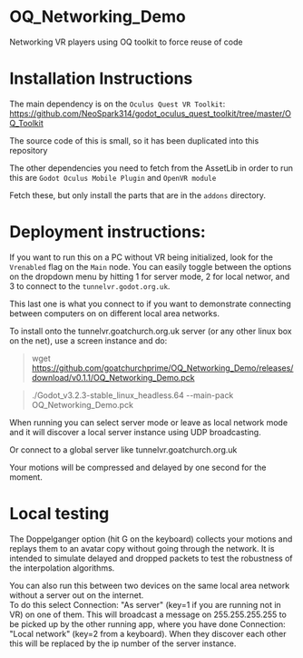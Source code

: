 # OQ_Networking_Demo

Networking VR players using OQ toolkit to force reuse of code

# Installation Instructions

The main dependency is on the `Oculus Quest VR Toolkit`:
   https://github.com/NeoSpark314/godot_oculus_quest_toolkit/tree/master/OQ_Toolkit

The source code of this is small, so it has been duplicated into this repository

The other dependencies you need to fetch from the AssetLib in order to run this 
are `Godot Oculus Mobile Plugin` and `OpenVR module`  

Fetch these, but only install the parts that are in the `addons` directory.

# Deployment instructions:

If you want to run this on a PC without VR being initialized, look for the `Vrenabled` flag 
on the `Main` node.  You can easily toggle between the options on the dropdown menu by hitting 
1 for server mode, 2 for local networ, and 3 to connect to the `tunnelvr.godot.org.uk`.  

This last one is what you connect to if you want to demonstrate connecting between computers on 
on different local area networks.

To install onto the tunnelvr.goatchurch.org.uk server (or any other linux box on the net), 
use a screen instance and do:

> wget https://github.com/goatchurchprime/OQ_Networking_Demo/releases/download/v0.1.1/OQ_Networking_Demo.pck

> ./Godot_v3.2.3-stable_linux_headless.64 --main-pack OQ_Networking_Demo.pck


When running you can select server mode or leave as local network mode and it will discover 
a local server instance using UDP broadcasting.

Or connect to a global server like tunnelvr.goatchurch.org.uk

Your motions will be compressed and delayed by one second for the moment.

# Local testing

The Doppelganger option (hit G on the keyboard) collects your motions and replays them to an avatar copy without 
going through the network.  It is intended to simulate delayed and dropped packets to test the 
robustness of the interpolation algorithms.

You can also run this between two devices on the same local area network without a server out on the internet.  
To do this select Connection: "As server" (key=1 if you are running not in VR) on one of them.
This will broadcast a message on 255.255.255.255 to be picked up by the other running app, where you have done Connection: "Local network" 
(key=2 from a keyboard).  When they discover each other this will be replaced by the ip number of the server instance.  



  
